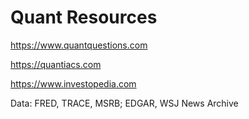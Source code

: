 # Quant Resources

https://www.quantquestions.com

https://quantiacs.com

https://www.investopedia.com

Data: FRED, TRACE, MSRB; EDGAR, WSJ News Archive
